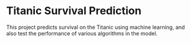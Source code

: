 # Titanic Survival Prediction
This project predicts  survival on the Titanic using machine learning, and also test the performance of various algorithms in the model.
